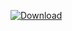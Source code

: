 <a href="https://github.com/lennihein/Lol-Data-Tool/raw/master/dist/LoL_Data_Tool.exe">![Download](lennihein.github.io/Lol-Data-Tool/pages/download.png)</a>
